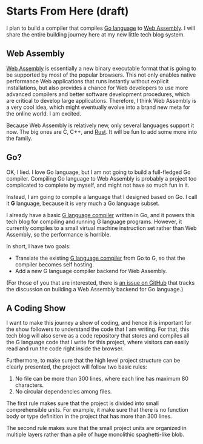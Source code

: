# Starts From Here (draft)

I plan to build a compiler that compiles [Go language][1] to [Web Assembly][2].
I will share the entire building journey here at my new little tech blog
system.

[1]: https://golang.org/
[2]: http://webassembly.org/

## Web Assembly

[Web Assembly][1] is essentially a new binary executable format that is
going to be supported by most of the popular browsers. This not only enables
native performance Web applications that runs instantly without explicit 
installations, but also provides a chance for Web developers to use more
advanced compilers and better software development procedures, which are 
critical to develop large applications. Therefore, I think Web Assembly is
a very cool idea, which might eventually evolve into a brand new meta for
the online world. I am excited.

Because Web Assembly is relatively new, only several languages support it now.
The big ones are C, C++, and [Rust][3]. It will be fun to add some more into
the family.

[3]: https://www.rust-lang.org/en-US/ 

## Go?

OK, I lied. I love Go language, but I am not going to build a full-fledged Go
compiler. Compiling Go language to Web Assembly is probably a project
too complicated to complete by myself, and might not have so much fun in it.

Instead, I am going to compile a language that I designed based on
Go. I call it **G** language, because it is very much a Go language subset.

I already have a basic [G language compiler][5] written in Go, and it powers
this tech blog for compiling and running G language programs.
However, it currently compiles to a small virtual machine instruction set
rather than Web Assembly, so the performance is horrible.

In short, I have two goals:

- Translate the existing [G language compiler][5] from Go to G, so that the
compiler becomes self hosting.
- Add a new G language compiler backend for Web Assembly. 

(For those of you that are interested, there is [an issue on GitHub][4] that
tracks the discussion on building a Web Assembly backend for Go language.)

[4]: https://github.com/golang/go/issues/18892
[5]: https://github.com/shanhuio/smlvm/

## A Coding Show

I want to make this journey a show of coding, and hence it is important for the
show followers to understand the code that I am writing. For that, this tech
blog will also serve as a code repository that stores and compiles all the G
language code that I write for this project, where visitors can easily
read and run the code right inside the browser.

Furthermore, to make sure that the high level project structure can be clearly
presented, the project will follow two basic rules:

1. No file can be more than 300 lines, where each line has maximum 80 
   characters.
2. No circular dependencies among files.

The first rule makes sure that the project is divided into small
comprehensible units. For example, it make sure that there is no function body
or type definition in the project that has more than 300 lines.

The second rule makes sure that the small project units are organized in
multiple layers rather than a pile of huge monolithic spaghetti-like blob.


